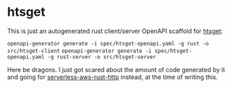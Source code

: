 # htsget

This is just an autogenerated rust client/server OpenAPI scaffold for [htsget](https://github.com/samtools/hts-specs/pull/385):

`openapi-generator generate -i spec/htsget-openapi.yaml -g rust -o src/htsget-client`
`openapi-generator generate -i spec/htsget-openapi.yaml -g rust-server -o src/htsget-server`

Here be dragons. I just got scared about the amount of code generated by it and going for [serverless-aws-rust-http](https://github.com/softprops/serverless-aws-rust-http) instead, at the time of writing this.

